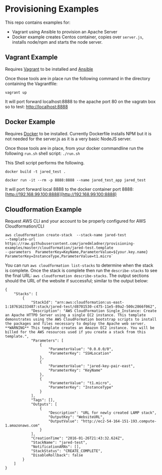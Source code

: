 # Provisioning Examples
This repo contains examples for: 
* Vagrant using Ansible to provision an Apache Server
* Docker example creates Centos container, copies over `server.js`, installs node/npm and starts the node server.

## Vagrant Example
Requires [Vagrant](https://www.vagrantup.com/docs/installation/) to be installed and [Ansible](http://docs.ansible.com/ansible/intro_installation.html)

Once those tools are in place run the following command in the directory containing the Vagrantfile:

`vagrant up`

It will port forward localhost:8888 to the apache port 80 on the vagratn box so to test: [http://localhost:8888](http://localhost:8888)

## Docker Example
Requires [Docker](https://docs.docker.com/engine/installation/) to be installed. Currently Dockerfile installs NPM but it is not needed for the server.js as it is a very basic NodeJS server. 

Once those tools are in place, from your docker commandline run the following `run.sh` shell script:
`./run.sh`

This Shell script performs the following.
```
docker build -t jared_test .

docker run -it --rm -p 8888:8888 --name jared_test_app jared_test
```
It will port forward local 8888 to the docker container port 8888: 
[http://192.168.99.100:8888](http://192.168.99.100:8888)

## Cloudformation Example
Request AWS CLI and your account to be properly configured for AWS Cloudformation/CLI
```
aws cloudformation create-stack  --stack-name jared-test 
--template-url https://raw.githubusercontent.com/jaredmladner/provisioning-examples/master/cloudformation/jared-test.template 
--parameters  ParameterKey=KeyName,ParameterValue=${your.key.name} ParameterKey=InstanceType,ParameterValue=t1.micro`
```
You can run `aws cloudformation list-stacks` to determine when the stack is complete.
Once the stack is complete then run the `describe-stacks` to see the final URL: 
`aws cloudformation describe-stacks`.
The output sections should the URL of the website if successful; similar to the output below:
```
{
    "Stacks": [
        {
            "StackId": "arn:aws:cloudformation:us-east-1:187616233487:stack/jared-test/d8701530-c475-11e5-89a2-500c2866f062", 
            "Description": "AWS CloudFormation Single_Instance: Create an Apache HTTPD Server using a single EC2 instance. This template demonstrates using the AWS CloudFormation bootstrap scripts to install the packages and files necessary to deploy the Apache web server. **WARNING** This template creates an Amazon EC2 instance. You will be billed for the AWS resources used if you create a stack from this template.", 
            "Parameters": [
                {
                    "ParameterValue": "0.0.0.0/0", 
                    "ParameterKey": "SSHLocation"
                }, 
                {
                    "ParameterValue": "jared-key-pair-east", 
                    "ParameterKey": "KeyName"
                }, 
                {
                    "ParameterValue": "t1.micro", 
                    "ParameterKey": "InstanceType"
                }
            ], 
            "Tags": [], 
            "Outputs": [
                {
                    "Description": "URL for newly created LAMP stack", 
                    "OutputKey": "WebsiteURL", 
                    "OutputValue": "http://ec2-54-164-151-193.compute-1.amazonaws.com"
                }
            ], 
            "CreationTime": "2016-01-26T21:43:32.624Z", 
            "StackName": "jared-test", 
            "NotificationARNs": [], 
            "StackStatus": "CREATE_COMPLETE", 
            "DisableRollback": false
        }
    ]
}
```
